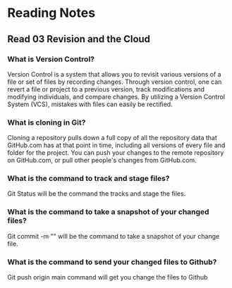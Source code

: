 # Reading Notes

## Read 03 Revision and the Cloud

### What is Version Control?

Version Control is a system that allows you to revisit various versions of a file or set of files by recording changes. Through version control, one can revert a file or project to a previous version, track modifications and modifying individuals, and compare changes. By utilizing a Version Control System (VCS), mistakes with files can easily be rectified.

### What is cloning in Git?

Cloning a repository pulls down a full copy of all the repository data that GitHub.com has at that point in time, including all versions of every file and folder for the project. You can push your changes to the remote repository on GitHub.com, or pull other people's changes from GitHub.com.

### What is the command to track and stage files?

Git Status will be the command the tracks and stage the files.

### What is the command to take a snapshot of your changed files?

Git commit -m "" will be the command to take a snapshot of your change file.

### What is the command to send your changed files to Github?

Git push origin main command will get you  change the files  to Github
